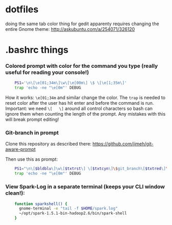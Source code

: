 dotfiles
========

doing the same tab color thing for gedit apparenty requires changing the entire Gnome theme: 
http://askubuntu.com/a/254071/326120

.bashrc things
==============

### Colored prompt with color for the command you type (really useful for reading your console!)

```bash
    PS1='\n\[\e[01;34m\]\w\[\e[00m\] \$ \[\e[1;35m\]'
    trap 'echo -ne "\e[0m"' DEBUG
```

How it works: `\e[01;34m` and similar change the color. The `trap` is needed to reset color after the user has hit enter and before the command is run.
Important: we need `\[   \]` around all control characters so bash can ignore them when counting the length of the prompt. Any mistakes with this will break prompt editing!

### Git-branch in prompt

Clone this repository as described there: https://github.com/jimeh/git-aware-prompt

Then use this as prompt:
```bash
    PS1="\n\[$bldblu\]\w\[$txtrst\] \[$txtcyn\]\$git_branch\[$txtred\]\$git_dirty\[$txtrst\]\$ \[$bldpur\]"
    trap 'echo -ne "\e[0m"' DEBUG
```

### View Spark-Log in a separate terminal (keeps your CLI window clean!):
```bash
    function sparkshell() {
      gnome-terminal -e "tail -f $HOME/spark.log"
      ~/opt/spark-1.5.1-bin-hadoop2.6/bin/spark-shell
    }
```
